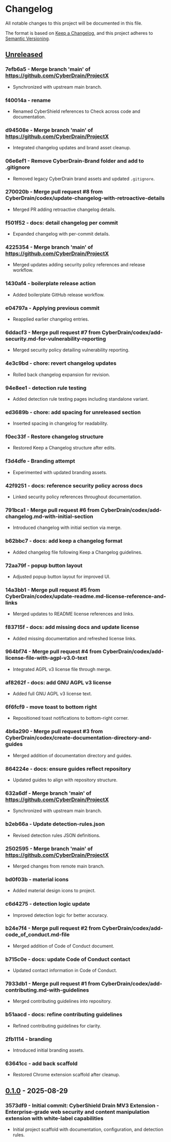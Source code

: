 # Changelog

All notable changes to this project will be documented in this file.

The format is based on [Keep a Changelog](https://keepachangelog.com/en/1.0.0/),
and this project adheres to [Semantic Versioning](https://semver.org/spec/v2.0.0.html).

## [Unreleased]

### 7efb6a5 - Merge branch 'main' of https://github.com/CyberDrain/ProjectX
- Synchronized with upstream main branch.

### f40014a - rename
- Renamed CyberShield references to Check across code and documentation.

### d94508e - Merge branch 'main' of https://github.com/CyberDrain/ProjectX
- Integrated changelog updates and brand asset cleanup.

### 06e6ef1 - Remove CyberDrain-Brand folder and add to .gitignore
- Removed legacy CyberDrain brand assets and updated `.gitignore`.

### 270020b - Merge pull request #8 from CyberDrain/codex/update-changelog-with-retroactive-details
- Merged PR adding retroactive changelog details.

### f501f52 - docs: detail changelog per commit
- Expanded changelog with per-commit details.

### 4225354 - Merge branch 'main' of https://github.com/CyberDrain/ProjectX
- Merged updates adding security policy references and release workflow.

### 1430af4 - boilerplate release action
- Added boilerplate GitHub release workflow.

### e04797a - Applying previous commit
- Reapplied earlier changelog entries.

### 6ddacf3 - Merge pull request #7 from CyberDrain/codex/add-security.md-for-vulnerability-reporting
- Merged security policy detailing vulnerability reporting.

### 4e3c9bd - chore: revert changelog updates
- Rolled back changelog expansion for revision.

### 94e8ee1 - detection rule testing
- Added detection rule testing pages including standalone variant.

### ed3689b - chore: add spacing for unreleased section
- Inserted spacing in changelog for readability.

### f0ec33f - Restore changelog structure
- Restored Keep a Changelog structure after edits.

### f3d4dfe - Branding attempt
- Experimented with updated branding assets.

### 42f9251 - docs: reference security policy across docs
- Linked security policy references throughout documentation.

### 791bca1 - Merge pull request #6 from CyberDrain/codex/add-changelog.md-with-initial-section
- Introduced changelog with initial section via merge.

### b62bbc7 - docs: add keep a changelog format
- Added changelog file following Keep a Changelog guidelines.

### 72aa79f - popup button layout
- Adjusted popup button layout for improved UI.

### 14a3bb1 - Merge pull request #5 from CyberDrain/codex/update-readme.md-license-reference-and-links
- Merged updates to README license references and links.

### f83715f - docs: add missing docs and update license
- Added missing documentation and refreshed license links.

### 964bf74 - Merge pull request #4 from CyberDrain/codex/add-license-file-with-agpl-v3.0-text
- Integrated AGPL v3 license file through merge.

### af8262f - docs: add GNU AGPL v3 license
- Added full GNU AGPL v3 license text.

### 6f6fcf9 - move toast to bottom right
- Repositioned toast notifications to bottom-right corner.

### 4b6a290 - Merge pull request #3 from CyberDrain/codex/create-documentation-directory-and-guides
- Merged addition of documentation directory and guides.

### 864224e - docs: ensure guides reflect repository
- Updated guides to align with repository structure.

### 632a6df - Merge branch 'main' of https://github.com/CyberDrain/ProjectX
- Synchronized with upstream main branch.

### b2eb66a - Update detection-rules.json
- Revised detection rules JSON definitions.

### 2502595 - Merge branch 'main' of https://github.com/CyberDrain/ProjectX
- Merged changes from remote main branch.

### bd0f03b - material icons
- Added material design icons to project.

### c6d4275 - detection logic update
- Improved detection logic for better accuracy.

### b24e7f4 - Merge pull request #2 from CyberDrain/codex/add-code_of_conduct.md-file
- Merged addition of Code of Conduct document.

### b715c0e - docs: update Code of Conduct contact
- Updated contact information in Code of Conduct.

### 7933db1 - Merge pull request #1 from CyberDrain/codex/add-contributing.md-with-guidelines
- Merged contributing guidelines into repository.

### b51aacd - docs: refine contributing guidelines
- Refined contributing guidelines for clarity.

### 2fb1114 - branding
- Introduced initial branding assets.

### 63641cc - add back scaffold
- Restored Chrome extension scaffold after cleanup.

## [0.1.0] - 2025-08-29

### 3573df9 - Initial commit: CyberShield Drain MV3 Extension - Enterprise-grade web security and content manipulation extension with white-label capabilities
- Initial project scaffold with documentation, configuration, and detection rules.

[Unreleased]: https://github.com/CyberDrain/ProjectX/compare/0.1.0...HEAD
[0.1.0]: https://github.com/CyberDrain/ProjectX/releases/tag/0.1.0
